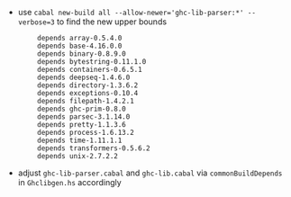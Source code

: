 - use `cabal new-build all --allow-newer='ghc-lib-parser:*' --verbose=3` to find the new upper bounds
```
        depends array-0.5.4.0
        depends base-4.16.0.0
        depends binary-0.8.9.0
        depends bytestring-0.11.1.0
        depends containers-0.6.5.1
        depends deepseq-1.4.6.0
        depends directory-1.3.6.2
        depends exceptions-0.10.4
        depends filepath-1.4.2.1
        depends ghc-prim-0.8.0
        depends parsec-3.1.14.0
        depends pretty-1.1.3.6
        depends process-1.6.13.2
        depends time-1.11.1.1
        depends transformers-0.5.6.2
        depends unix-2.7.2.2

```
- adjust `ghc-lib-parser.cabal` and `ghc-lib.cabal` via `commonBuildDepends` in `Ghclibgen.hs` accordingly
